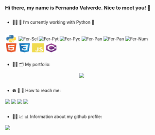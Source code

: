 ### Hi there, my name is Fernando Valverde. Nice to meet you! 🤝

##

- 🧑‍💻 💼 I’m currently working with Python 🐍

<div style="display: inline_block"><br>
  <img align="center" alt="Fer-Python" height="30" width="40" src="https://raw.githubusercontent.com/devicons/devicon/master/icons/python/python-original.svg">
  <img align="center" alt="Fer-Sel" height="30" width="40" src="https://cdn.jsdelivr.net/gh/devicons/devicon/icons/selenium/selenium-original.svg" />
  <img align="center" alt="Fer-Pyt" height="30" width="40"  src="https://cdn.jsdelivr.net/gh/devicons/devicon/icons/pytest/pytest-original-wordmark.svg" />
  <img align="center" alt="Fer-Pyc" height="30" width="40"   src="https://cdn.jsdelivr.net/gh/devicons/devicon/icons/pycharm/pycharm-original.svg" />
  <img align="center" alt="Fer-Pan" height="30" width="40"  src="https://cdn.jsdelivr.net/gh/devicons/devicon/icons/pandas/pandas-original.svg" />
  <img align="center" alt="Fer-Pan" height="30" width="40"   src="https://cdn.jsdelivr.net/gh/devicons/devicon/icons/jupyter/jupyter-original-wordmark.svg" />
  <img align="center" alt="Fer-Num" height="30" width="40"   src="https://cdn.jsdelivr.net/gh/devicons/devicon/icons/numpy/numpy-original.svg" />
  <img align="center" alt="Fer-HTML" height="30" width="40" src="https://raw.githubusercontent.com/devicons/devicon/master/icons/html5/html5-original.svg">
  <img align="center" alt="Fer-CSS" height="30" width="40" src="https://raw.githubusercontent.com/devicons/devicon/master/icons/css3/css3-original.svg">
  <img align="center" alt="Fer-Js" height="30" width="40" src="https://raw.githubusercontent.com/devicons/devicon/master/icons/javascript/javascript-plain.svg">
  <img align="center" alt="Fer-Csharp" height="30" width="40" src="https://raw.githubusercontent.com/devicons/devicon/master/icons/csharp/csharp-original.svg">
</div>

##

- 👨‍💻 🗂️ My portfolio:

<div align="center">
<a href="https://phernando82.github.io/portfolio/index-es.html" target="_blank"><img src="https://img.shields.io/badge/website-000000?style=for-the-badge&logo=About.me&logoColor=white" target="_blank"></a>
</div>

##

- ☎️ 📱 📧 How to reach me: 

<div> 
  <a href="https://api.whatsapp.com/send?phone=+351920440669&text=Hola!%20%20Fernando" target="_blank"><img src="https://img.shields.io/badge/WhatsApp-25D366?style=for-the-badge&logo=whatsapp&logoColor=white" target="_blank"></a>
 <a href="https://discordapp.com/users/Phernando#7183" target="_blank"><img src="https://img.shields.io/badge/Discord-7289DA?style=for-the-badge&logo=discord&logoColor=white" target="_blank"></a>
  <a href = "mailto:nandovalverde@gmail.com"><img src="https://img.shields.io/badge/Gmail-D14836?style=for-the-badge&logo=gmail&logoColor=white" target="_blank"></a>
  <a href="https://www.linkedin.com/in/fernando-peres-valverde/" target="_blank"><img src="https://img.shields.io/badge/-LinkedIn-%230077B5?style=for-the-badge&logo=linkedin&logoColor=white" target="_blank"></a> 
 
</div>

## 

- 🧑‍💻 📈 📊 Information about my github profile:

<div align="left">
  <a href="https://github.com/Phernando82">  
  <img height="180em" src="https://github-readme-stats.vercel.app/api/top-langs/?username=Phernando82&layout=compact&langs_count=7&theme=dark"/>
</div>

##

